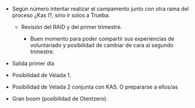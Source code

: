 [nombre]: <> (Campamento de Navidad)
[sidebar]: <> (Campa Navidad)
[icon]: <> (fa-snowflake)
[exit]: <> (exit)

- Según número intentar realizar el campamento junto con otra rama del proceso ¿Kas I?, sino ir solos a Trueba.

    - Revisión del RAID y del primer trimestre.

        - Buen momento para poder compartir sus experiencias de voluntariado y posibilidad de cambiar de cara al segundo trimestre.

- Salida primer día

- Posibilidad de Velada 1.

- Posibilidad de Velada 2 conjunta con KAS. O prepararse a ellos/as

- Gran boom (posibilidad de Olentzero).
